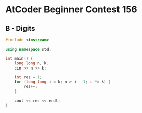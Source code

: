 # AtCoder Beginner Contest 156
## B - Digits
```cpp
#include <iostream>

using namespace std;

int main() {
    long long n, k;
    cin >> n >> k;

    int res = 1;
    for (long long i = k; n > i - 1; i *= k) {
        res++;
    }

    cout << res << endl;
}
```
